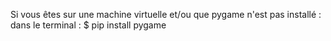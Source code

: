 Si vous êtes sur une machine virtuelle et/ou que pygame n'est pas installé :
    dans le terminal : $ pip install pygame